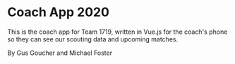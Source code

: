 # Coach App 2020

This is the coach app for Team 1719, written in Vue.js for the coach's phone so they can 
see our scouting data and upcoming matches.

By Gus Goucher and Michael Foster
